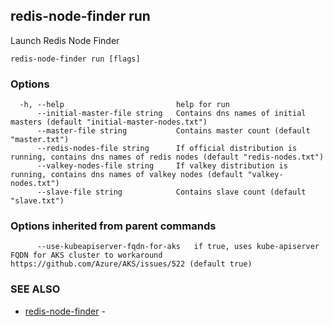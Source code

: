 ## redis-node-finder run

Launch Redis Node Finder

```
redis-node-finder run [flags]
```

### Options

```
  -h, --help                         help for run
      --initial-master-file string   Contains dns names of initial masters (default "initial-master-nodes.txt")
      --master-file string           Contains master count (default "master.txt")
      --redis-nodes-file string      If official distribution is running, contains dns names of redis nodes (default "redis-nodes.txt")
      --valkey-nodes-file string     If valkey distribution is running, contains dns names of valkey nodes (default "valkey-nodes.txt")
      --slave-file string            Contains slave count (default "slave.txt")
```

### Options inherited from parent commands

```
      --use-kubeapiserver-fqdn-for-aks   if true, uses kube-apiserver FQDN for AKS cluster to workaround https://github.com/Azure/AKS/issues/522 (default true)
```

### SEE ALSO

* [redis-node-finder](redis-node-finder.md)	 - 

